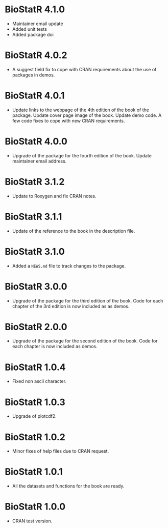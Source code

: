 # BioStatR 4.1.0

* Maintainer email update
* Added unit tests
* Added package doi

# BioStatR 4.0.2

* A suggest field fix to cope with CRAN requirements about the use of packages in demos.

# BioStatR 4.0.1

* Update links to the webpage of the 4th edition of the book of the package. Update cover page image of the book. Update demo code. A few code fixes to cope with new CRAN requirements.

# BioStatR 4.0.0

* Upgrade of the package for the fourth edition of the book. Update maintainer email address.

# BioStatR 3.1.2

* Update to Roxygen and fix CRAN notes.

# BioStatR 3.1.1

* Update of the reference to the book in the description file.

# BioStatR 3.1.0

* Added a `NEWS.md` file to track changes to the package.

# BioStatR 3.0.0

* Upgrade of the package for the third edition of the book. Code for each chapter of the 3rd edition is now included as as demos.

# BioStatR 2.0.0

* Upgrade of the package for the second edition of the book. Code for each chapter is now included as demos.

# BioStatR 1.0.4

* Fixed non ascii character.

# BioStatR 1.0.3

* Upgrade of plotcdf2.

# BioStatR 1.0.2

* Minor fixes of help files due to CRAN request.

# BioStatR 1.0.1

* All the datasets and functions for the book are ready.

# BioStatR 1.0.0

* CRAN test version.
